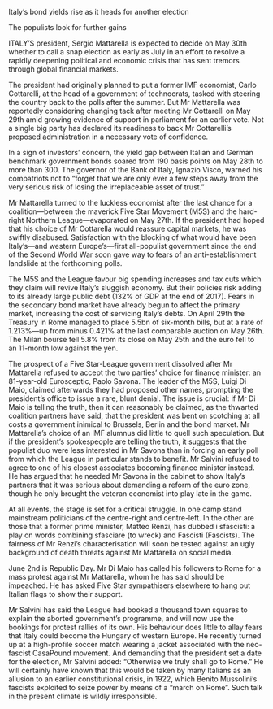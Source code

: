 Italy’s bond yields rise as it heads for another election

The populists look for further gains

ITALY’S president, Sergio Mattarella is expected to decide on May 30th whether to call a snap election as early as July in an effort to resolve a rapidly deepening political and economic crisis that has sent tremors through global financial markets.

The president had originally planned to put a former IMF economist, Carlo Cottarelli, at the head of a government of technocrats, tasked with steering the country back to the polls after the summer. But Mr Mattarella was reportedly considering changing tack after meeting Mr Cottarelli on May 29th amid growing evidence of support in parliament for an earlier vote. Not a single big party has declared its readiness to back Mr Cottarelli’s proposed administration in a necessary vote of confidence.

In a sign of investors’ concern, the yield gap between Italian and German benchmark government bonds soared from 190 basis points on May 28th to more than 300. The governor of the Bank of Italy, Ignazio Visco, warned his compatriots not to “forget that we are only ever a few steps away from the very serious risk of losing the irreplaceable asset of trust.”

Mr Mattarella turned to the luckless economist after the last chance for a coalition—between the maverick Five Star Movement (M5S) and the hard-right Northern League—evaporated on May 27th. If the president had hoped that his choice of Mr Cottarella would reassure capital markets, he was swiftly disabused. Satisfaction with the blocking of what would have been Italy’s—and western Europe’s—first all-populist government since the end of the Second World War soon gave way to fears of an anti-establishment landslide at the forthcoming polls.

The M5S and the League favour big spending increases and tax cuts which they claim will revive Italy’s sluggish economy. But their policies risk adding to its already large public debt (132% of GDP at the end of 2017). Fears in the secondary bond market have already begun to affect the primary market, increasing the cost of servicing Italy’s debts. On April 29th the Treasury in Rome managed to place 5.5bn of six-month bills, but at a rate of 1.213%—up from minus 0.421% at the last comparable auction on May 26th. The Milan bourse fell 5.8% from its close on May 25th and the euro fell to an 11-month low against the yen.

The prospect of a Five Star-League government dissolved after Mr Mattarella refused to accept the two parties’ choice for finance minister: an 81-year-old Eurosceptic, Paolo Savona. The leader of the M5S, Luigi Di Maio, claimed afterwards they had proposed other names, prompting the president’s office to issue a rare, blunt denial. The issue is crucial: if Mr Di Maio is telling the truth, then it can reasonably be claimed, as the thwarted coalition partners have said, that the president was bent on scotching at all costs a government inimical to Brussels, Berlin and the bond market. Mr Mattarella’s choice of an IMF alumnus did little to quell such speculation. But if the president’s spokespeople are telling the truth, it suggests that the populist duo were less interested in Mr Savona than in forcing an early poll from which the League in particular stands to benefit. Mr Salvini refused to agree to one of his closest associates becoming finance minister instead. He has argued that he needed Mr Savona in the cabinet to show Italy’s partners that it was serious about demanding a reform of the euro zone, though he only brought the veteran economist into play late in the game.

At all events, the stage is set for a critical struggle. In one camp stand mainstream politicians of the centre-right and centre-left. In the other are those that a former prime minister, Matteo Renzi, has dubbed i sfascisti: a play on words combining sfasciare (to wreck) and Fascisti (Fascists). The fairness of Mr Renzi’s characterisation will soon be tested against an ugly background of death threats against Mr Mattarella on social media.

June 2nd is Republic Day. Mr Di Maio has called his followers to Rome for a mass protest against Mr Mattarella, whom he has said should be impeached. He has asked Five Star sympathisers elsewhere to hang out Italian flags to show their support.

Mr Salvini has said the League had booked a thousand town squares to explain the aborted government’s programme, and will now use the bookings for protest rallies of its own. His behaviour does little to allay fears that Italy could become the Hungary of western Europe. He recently turned up at a high-profile soccer match wearing a jacket associated with the neo-fascist CasaPound movement. And demanding that the president set a date for the election, Mr Salvini added: “Otherwise we truly shall go to Rome.” He will certainly have known that this would be taken by many Italians as an allusion to an earlier constitutional crisis, in 1922, which Benito Mussolini’s fascists exploited to seize power by means of a “march on Rome”. Such talk in the present climate is wildly irresponsible. 